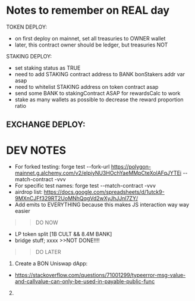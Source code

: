 
# Notes to remember on REAL day
TOKEN DEPLOY:
- on first deploy on mainnet, set all treasuries to OWNER wallet
- later, this contract owner should be ledger, but treasuries NOT


STAKING DEPLOY:
- set staking status as TRUE
- need to add STAKING contract address to BANK bonStakers addr var asap
- need to whitelist STAKING address on token contract asap
- send some BANK to stakingContract ASAP for rewardsCalc to work
- stake as many wallets as possible to decrease the reward proportion ratio

EXCHANGE DEPLOY:
- 





























# DEV NOTES
- For forked testing: forge test --fork-url https://polygon-mainnet.g.alchemy.com/v2/elpiyNU3HOchYaeMMpCteXolAFqJYTEi --match-contract <test contract name> -vvv
- For specific test names: forge test --match-contract <test contract name> -vvv
- airdrop list: https://docs.google.com/spreadsheets/d/1utck9-9MXnCJFf329RT2UoMNhQqgVd2wXyJhJJnl7ZY/
- Add emits to EVERYTHING because this makes JS interaction way way easier

>> DO NOW
- LP token split [1B CULT && 8.4M BANK]
- bridge stuff; xxxx >>NOT DONE!!!! 

>> DO LATER
1. Create a BON Uniswap dApp:
- https://stackoverflow.com/questions/71001299/typeerror-msg-value-and-callvalue-can-only-be-used-in-payable-public-func
2. 